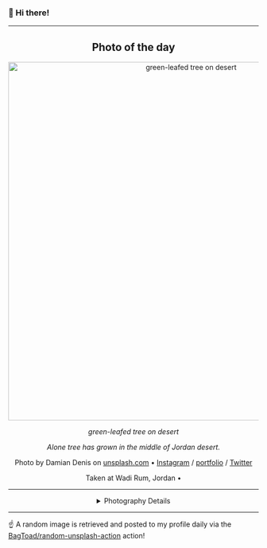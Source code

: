 ### 👋 Hi there!

----
<div align="center">

## Photo of the day
  
  <a href="https://unsplash.com/photos/green-leafed-tree-on-desert-D8R_txR_0PE"><img width="720" src="https://images.unsplash.com/photo-1543964198-d54e4f0e44e3?crop=entropy&cs=tinysrgb&fit=max&fm=jpg&ixid=M3w1NTI0NDl8MHwxfHJhbmRvbXx8fHx8fHx8fDE3MTIxMjQwMTd8&ixlib=rb-4.0.3&q=80&w=1080" alt="green-leafed tree on desert"></a>
  
  <em>green-leafed tree on desert</em>
  
  <em>Alone tree has grown in the middle of Jordan desert.</em>

  Photo by Damian Denis on [unsplash.com](https://unsplash.com/) • [Instagram](https://instagram.com/dou.bled) / [portfolio](http://damiandenis.com) / [Twitter](https://twitter.com/doubbled2)
  
  Taken at Wadi Rum, Jordan • 
  
  ---
  
<details>
<summary>Photography Details</summary>
  
| Parameter     | Value |
| ------------- | ----- |
| Camera Model  | ILCE-7RM3 |
| Exposure Time | 1/320 |
| Aperture      | 8.0 |
| Focal Length  | 40.0 |
| ISO           | 100 |
| Location      | Wadi Rum, Jordan (Jordan) |
| Coordinates   | Latitude null, Longitude null |

### Map

Map unavailable

</details>

</div>

----

☝️ A random image is retrieved and posted to my profile daily via the [BagToad/random-unsplash-action](https://github.com/BagToad/random-unsplash-action) action!
